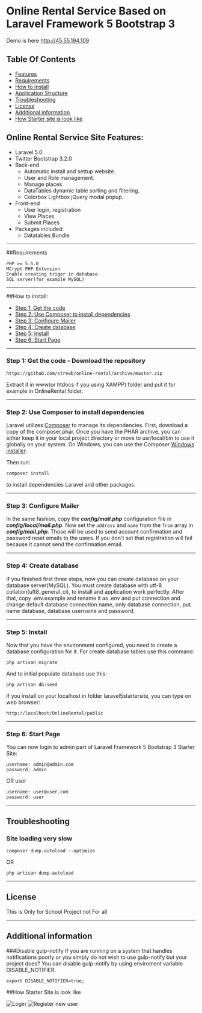 # Online Rental Service Based on Laravel Framework 5  Bootstrap 3 

Demo is here http://45.55.194.109

## Table Of Contents
* [Features](#feature1)
* [Requirements](#feature2)
* [How to install](#feature3)
* [Application Structure](#feature4)
* [Troubleshooting](#feature5)
* [License](#feature6)
* [Additional information](#feature7)
* [How Starter site is look like](#feature8)

<a name="feature1"></a>
## Online Rental Service Site Features:
* Laravel 5.0
* Twitter Bootstrap 3.2.0
* Back-end
	* Automatic install and settup website.
	* User and Role management.
	* Manage places
    * DataTables dynamic table sorting and filtering.
    * Colorbox Lightbox jQuery modal popup.
* Front-end
	* User login, registration
	* View Places
	* Submit Places
* Packages included:
	* Datatables Bundle

-----
<a name="feature2"></a>
##Requirements

	PHP >= 5.5.0
	MCrypt PHP Extension
	Enable creating triger in database
	SQL server(for example MySQL)

-----
<a name="feature3"></a>
##How to install:
* [Step 1: Get the code](#step1)
* [Step 2: Use Composer to install dependencies](#step2)
* [Step 3: Configure Mailer](#step3)
* [Step 4: Create database](#step4)
* [Step 5: Install](#step5)
* [Step 6: Start Page](#step6)

-----
<a name="step1"></a>
### Step 1: Get the code - Download the repository

    https://github.com/strewb/online-rental/archive/master.zip

Extract it in www(or htdocs if you using XAMPP) folder and put it for example in OnlineRental folder.

-----
<a name="step2"></a>
### Step 2: Use Composer to install dependencies

Laravel utilizes [Composer](http://getcomposer.org/) to manage its dependencies. First, download a copy of the composer.phar.
Once you have the PHAR archive, you can either keep it in your local project directory or move to
usr/local/bin to use it globally on your system. 
On Windows, you can use the Composer [Windows installer](https://getcomposer.org/Composer-Setup.exe).

Then run:

    composer install
to install dependencies Laravel and other packages.

-----
<a name="step3"></a>
### Step 3: Configure Mailer

In the same fashion, copy the ***config/mail.php*** configuration file in ***config/local/mail.php***. Now set the `address` and `name` from the `from` array in ***config/mail.php***. Those will be used to send account confirmation and password reset emails to the users.
If you don't set that registration will fail because it cannot send the confirmation email.

-----
<a name="step4"></a>
### Step 4: Create database

If you finished first three steps, now you can create database on your database server(MySQL). You must create database
with utf-8 collation(uft8_general_ci), to install and application work perfectly.
After that, copy .env.example and rename it as .env and put connection and change default database connection name, only database connection, put name database, database username and password.

-----
<a name="step5"></a>
### Step 5: Install

Now that you have the environment configured, you need to create a database configuration for it. For create database tables use this command:

    php artisan migrate

And to initial populate database use this:

    php artisan db:seed

If you install on your localhost in folder laravel5startersite, you can type on web browser:

	http://localhost/OnlineRental/public
-----
<a name="step6"></a>
### Step 6: Start Page

You can now login to admin part of Laravel Framework 5  Bootstrap 3 Starter Site:

    username: admin@admin.com
    password: admin
OR user

    username: user@user.com
    password: user

-----
<a name="feature5"></a>
## Troubleshooting

### Site loading very slow

	composer dump-autoload --optimize
OR

    php artisan dump-autoload

-----
<a name="feature6"></a>
## License

This is Only for School Project not For all

-----
<a name="feature7"></a>
## Additional information

###Disable gulp-notify
If you are running on a system that handles notifications poorly or you simply do not wish to use gulp-notify but your project does? You can disable gulp-notify by using enviroment variable DISABLE_NOTIFIER.

    export DISABLE_NOTIFIER=true;

<a name="feature8"></a>
##How Starter Site is look like

![Login](http://i62.tinypic.com/madw7q.jpg)
![Register new user](http://i62.tinypic.com/1586pew.jpg)

